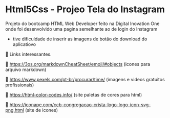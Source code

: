 # Html5Css - Projeo Tela do Instagram
Projeto do bootcamp HTML Web Developer feito na Digital Inovation One
onde foi desenvolvido uma pagina semelhante ao de login do Instagram
- tive dificuldade de inserir as imagens de botão do download do aplicatiovo 

:pushpin: Links interessantes.

:large_orange_diamond: https://3os.org/markdownCheatSheet/emoji/#objects (icones para arquivo markdown)

:large_orange_diamond: https://www.pexels.com/pt-br/procurar/time/ (imagens e videos gratuitos profissionais)

:large_orange_diamond: https://html-color-codes.info/ (site paletas de cores para html)

:large_orange_diamond: https://iconape.com/ccb-congregacao-crista-logo-logo-icon-svg-png.html (site de icones)
